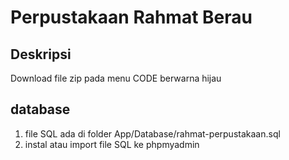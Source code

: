# Perpustakaan Rahmat Berau

## Deskripsi
Download file zip pada menu CODE berwarna hijau

## database
1. file SQL ada di folder App/Database/rahmat-perpustakaan.sql
2. instal atau import file SQL ke phpmyadmin
